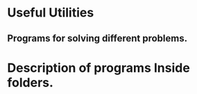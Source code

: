 # Useful Utilities
## Programs for solving different problems.
# Description of programs Inside folders. 

